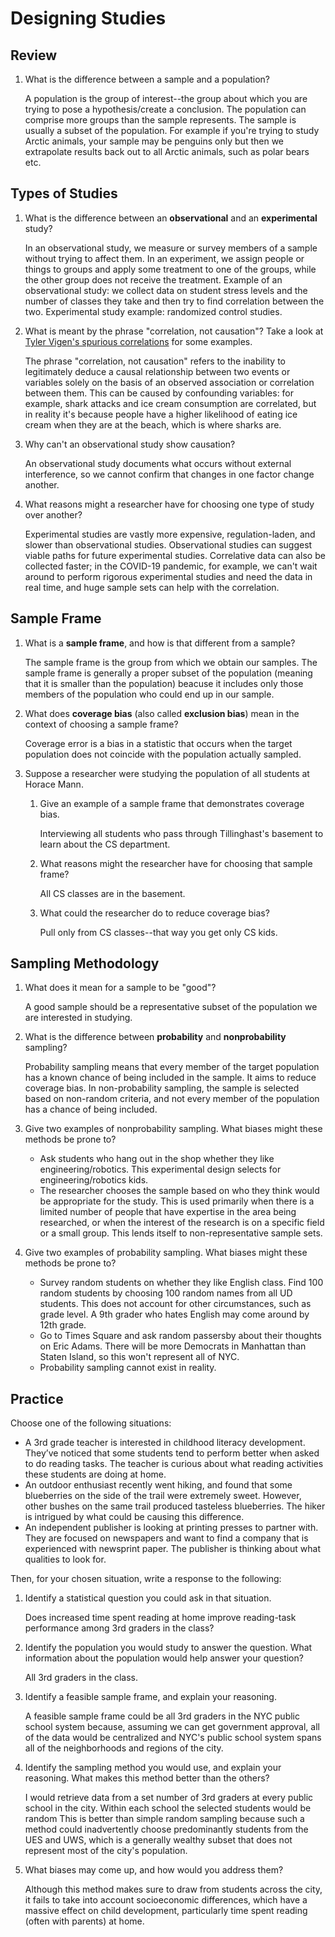 # Designing Studies

## Review
1. What is the difference between a sample and a population?

   A population is the group of interest--the group about which you are trying to pose a hypothesis/create a conclusion. The population can comprise more groups than the sample represents. The sample is usually a subset of the population. For example if you're trying to study Arctic animals, your sample may be penguins only but then we extrapolate results back out to all Arctic animals, such as polar bears etc.

## Types of Studies
1. What is the difference between an **observational** and an **experimental** study?

   In an observational study, we measure or survey members of a sample without trying to affect them. In an experiment, we assign people or things to groups and apply some treatment to one of the groups, while the other group does not receive the treatment. 
   Example of an observational study: we collect data on student stress levels and the number of classes they take and then try to find correlation between the two. Experimental study example: randomized control studies.

3. What is meant by the phrase "correlation, not causation"? Take a look at [Tyler Vigen's spurious correlations](https://www.tylervigen.com/spurious-correlations) for some examples.

   The phrase "correlation, not causation" refers to the inability to legitimately deduce a causal relationship between two events or variables solely on the basis of an observed association or correlation between them. This can be caused by confounding variables: for example, shark attacks and ice cream consumption are correlated, but in reality it's because people have a higher likelihood of eating ice cream when they are at the beach, which is where sharks are.

5. Why can't an observational study show causation?

   An observational study documents what occurs without external interference, so we cannot confirm that changes in one factor change another. 

7. What reasons might a researcher have for choosing one type of study over another?

   Experimental studies are vastly more expensive, regulation-laden, and slower than observational studies. Observational studies can suggest viable paths for future experimental studies. Correlative data can also be collected faster; in the COVID-19 pandemic, for example, we can't wait around to perform rigorous experimental studies and need the data in real time, and huge sample sets can help with the correlation.

## Sample Frame
1. What is a **sample frame**, and how is that different from a sample?

   The sample frame is the group from which we obtain our samples. The sample frame is generally a proper subset of the population (meaning that it is smaller than the population) beacuse it includes only those members of the population who could end up in our sample.

3. What does **coverage bias** (also called **exclusion bias**) mean in the context of choosing a sample frame?

   Coverage error is a bias in a statistic that occurs when the target population does not coincide with the population actually sampled.

5. Suppose a researcher were studying the population of all students at Horace Mann.
   1. Give an example of a sample frame that demonstrates coverage bias.

      Interviewing all students who pass through Tillinghast's basement to learn about the CS department.

   3. What reasons might the researcher have for choosing that sample frame?

      All CS classes are in the basement.

   5. What could the researcher do to reduce coverage bias?

      Pull only from CS classes--that way you get only CS kids.

## Sampling Methodology
1. What does it mean for a sample to be "good"?

   A good sample should be a representative subset of the population we are interested in studying.

2. What is the difference between **probability** and **nonprobability** sampling?

   Probability sampling means that every member of the target population has a known chance of being included in the sample. It aims to reduce coverage bias. In non-probability sampling, the sample is selected based on non-random criteria, and not every member of the population has a chance of being included.

3. Give two examples of nonprobability sampling. What biases might these methods be prone to?

   - Ask students who hang out in the shop whether they like engineering/robotics. This experimental design selects for engineering/robotics kids.
   - The researcher chooses the sample based on who they think would be appropriate for the study. This is used primarily when there is a limited number of people that have expertise in the area being researched, or when the interest of the research is on a specific field or a small group. This lends itself to non-representative sample sets.

4. Give two examples of probability sampling. What biases might these methods be prone to?

   - Survey random students on whether they like English class. Find 100 random students by choosing 100 random names from all UD students. This does not account for other circumstances, such as grade level. A 9th grader who hates English may come around by 12th grade.
   - Go to Times Square and ask random passersby about their thoughts on Eric Adams. There will be more Democrats in Manhattan than Staten Island, so this won't represent all of NYC.
   - Probability sampling cannot exist in reality.

## Practice
Choose one of the following situations:
  - A 3rd grade teacher is interested in childhood literacy development. They’ve noticed that some students tend to perform better when asked to do reading tasks. The teacher is curious about what reading activities these students are doing at home.
  - An outdoor enthusiast recently went hiking, and found that some blueberries on the side of the trail were extremely sweet. However, other bushes on the same trail produced tasteless blueberries. The hiker is intrigued by what could be causing this difference.
  - An independent publisher is looking at printing presses to partner with. They are focused on newspapers and want to find a company that is experienced with newsprint paper. The publisher is thinking about what qualities to look for.

Then, for your chosen situation, write a response to the following:
1. Identify a statistical question you could ask in that situation.

   Does increased time spent reading at home improve reading-task performance among 3rd graders in the class?

2. Identify the population you would study to answer the question. What information about the population would help answer your question?

   All 3rd graders in the class. 

3. Identify a feasible sample frame, and explain your reasoning.

   A feasible sample frame could be all 3rd graders in the NYC public school system because, assuming we can get government approval, all of the data would be centralized and NYC's public school system spans all of the neighborhoods and regions of the city.

4. Identify the sampling method you would use, and explain your reasoning. What makes this method better than the others?

   I would retrieve data from a set number of 3rd graders at every public school in the city. Within each school the selected students would be random This is better than simple random sampling because such a method could inadvertently choose predominantly students from the UES and UWS, which is a generally wealthy subset that does not represent most of the city's population.

5. What biases may come up, and how would you address them?

   Although this method makes sure to draw from students across the city, it fails to take into account socioeconomic differences, which have a massive effect on child development, particularly time spent reading (often with parents) at home.

